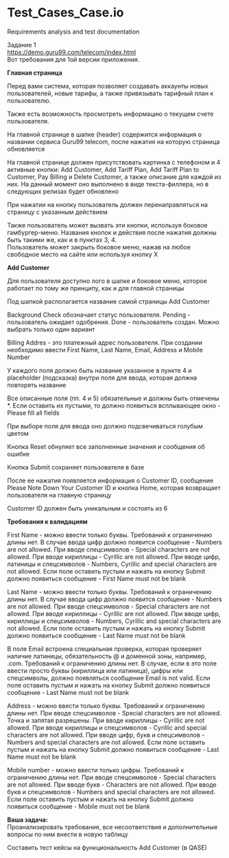 # Test_Cases_Case.io
Requirements analysis and test documentation

Задание 1												
https://demo.guru99.com/telecom/index.html												
Вот требования для 1ой версии приложения. 

**Главная страница**

Перед вами система, которая позволяет создавать аккаунты новых пользователей, новые тарифы, а также привязывать тарифный план к пользователю.

Также есть возможность просмотреть информацию о текущем счете пользователя.				

На главной странице в шапке (header) содержится информация о названии сервиса Guru99 telecom, после нажатия на которую страница обновляется	

На главной странице должен присутствовать картинка с телефоном и 4 активные кнопки: Add Customer, Add Tariff Plan, Add Tariff Plan to Customer, Pay Billing и Delete Customer, а также описание для каждой из них. На данный момент оно выполнено в виде текста-филлера, но в следующих релизах будет обновлено			

При нажатии на кнопку пользователь должен перенаправляться на страницу с указанным действием						

Также пользователь может вызвать эти кнопки, используя боковое гамбургер-меню. Названия кнопок и действия после нажатия должны быть такими же, как и в пунктах 3, 4.												
Пользователь может закрыть боковое меню, нажав на любое свободное место на сайте или используя кнопку X		

**Add Customer**

Для пользователя доступно лого в шапке и боковое меню, которое работает по тому же принципу, как и для главной страницы	

Под шапкой располагается название самой страницы Add Customer			

Background Check обозначает статус пользователя. Pending - пользователь ожидает одобрения. Done - пользователь создан. Можно выбрать только один вариант	

Billing Addres - это платежный адрес пользователя. При создании необходимо ввести First Name, Last Name, Email, Address и Mobile Number		

У каждого поля должно быть название указанное в пункте 4 и placeholder (подсказка) внутри поля для ввода, которая должна повторять название		

Все описанные поля (пп. 4 и 5) обязательные и должны быть отмечены *. Если оставить их пустыми, то должно появиться всплывающее окно - Please fill all fields	

При выборе поля для ввода оно должно подсвечиваться голубым цветом	

Кнопка Reset обнуляет все заполненные значения и сообщения об ошибке		

Кнопка Submit сохраняет пользователя в базе			

После ее нажатия появляется информация о Customer ID, сообщение Please Note Down Your Customer ID и кнопка Home, которая возвращает пользователя на главную страницу	

Customer ID должен быть уникальным и состоять из 6		

**Требования к валидациям**		

First Name - можно ввести только буквы. Требований к ограничению длины нет. В случае ввода цифр должно появится сообщение - Numbers are not allowed. При вводе спецсимволов - Special characters are not allowed. При вводе кириллицы - Cyrillic are not allowed. При вводе цифр, латиницы и спецсимволов - Numbers, Cyrillic and special characters are not allowed. Если поле оставить пустым и нажать на кнопку Submit должно появиться сообщение - First Name must not be blank		

Last Name - можно ввести только буквы. Требований к ограничению длины нет. В случае ввода цифр должно появится сообщение - Numbers are not allowed. При вводе спецсимволов - Special characters are not allowed. При вводе кириллицы - Cyrillic are not allowed. При вводе цифр, кириллицы и спецсимволов - Numbers, Cyrillic and special characters are not allowed. Если поле оставить пустым и нажать на кнопку Submit должно появиться сообщение - Last Name must not be blank

В поле Email встроена специальная проверка, которая проверяет наличие латиницы, обязательность @ и доменной зоны, например, .com. Требований к ограничению длины нет. В случае, если в это поле ввести просто буквы (кириллица или латиница), цифры или спецсимволы, должно появляться сообщение Email is not valid. Если поле оставить пустым и нажать на кнопку Submit должно появиться сообщение - Last Name must not be blank

Address - можно ввести только буквы. Требований к ограничению длины нет. При вводе спецсимволов - Special characters are not allowed. Точка и запятая разрешены. При вводе кириллицы - Cyrillic are not allowed. При вводе кириллицы и спецсимволов - Cyrillic and special characters are not allowed. При вводе цифр, букв и спецсимволов - Numbers and special characters are not allowed. Если поле оставить пустым и нажать на кнопку Submit должно появиться сообщение - Last Name must not be blank

Mobile number - можно ввести только цифры. Требований к ограничению длины нет. При вводе спецсимволов - Special characters are not allowed. При вводе букв - Characters are not allowed. При вводе букв и спецсимволов - Numbers and special characters are not allowed. Если поле оставить пустым и нажать на кнопку Submit должно появиться сообщение - Mobile must not be blank	

**Ваша задача:**												
Проанализировать требования, все несоответствия и дополнительные вопросы по ним внести в новую таблицу

Составить тест кейсы на функциональность Add Customer (в QASE)
